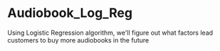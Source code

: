 # Audiobook_Log_Reg
Using Logistic Regression algorithm, we'll figure out what factors lead customers to buy more audiobooks in the future

